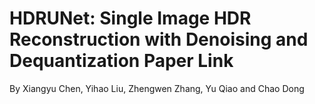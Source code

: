 # HDRUNet: Single Image HDR Reconstruction with Denoising and Dequantization Paper Link
By Xiangyu Chen, Yihao Liu, Zhengwen Zhang, Yu Qiao and Chao Dong

